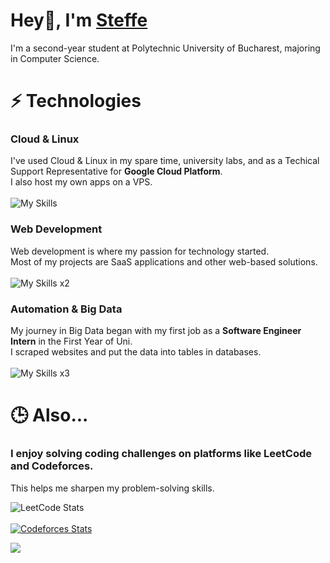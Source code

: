 <div align="start">

# Hey👋, I'm [Steffe](https://steffe.me)                                                                    

I'm a second-year student at Polytechnic University of Bucharest, majoring in Computer Science.

# ⚡ Technologies
  
### Cloud & Linux
I've used Cloud & Linux in my spare time, university labs, and as a Techical Support Representative for **Google Cloud Platform**. <br />I also host my own apps on a VPS.
<br /><br />
![My Skills](https://skillicons.dev/icons?i=gcp,bash,linux,git)

### Web Development
Web development is where my passion for technology started. <br />
Most of my projects are SaaS applications and other web-based solutions.
<br /><br />
![My Skills x2](https://skillicons.dev/icons?i=react,js,ts,html,css,tailwind)

### Automation & Big Data
My journey in Big Data began with my first job as a **Software Engineer Intern** in the First Year of Uni. <br />
I scraped websites and put the data into tables in databases.
<br /><br />
![My Skills x3](https://skillicons.dev/icons?i=py,scala,selenium)

# 🕒 Also...

### I enjoy solving coding challenges on platforms like LeetCode and Codeforces. <br />
This helps me sharpen my problem-solving skills.
<br />

![LeetCode Stats](https://leetcard.jacoblin.cool/steffeno1?theme=dark&font=Baloo%202)
<br />
<br />
[![Codeforces Stats](https://codeforces-readme-stats.vercel.app/api/card?username=steffe&theme=dark)](https://codeforces.com/profile/steffe)

[![](https://visitcount.itsvg.in/api?id=steffegit&label=Profile%20Views&color=12&icon=5&pretty=true)](https://visitcount.itsvg.in)

</div>
